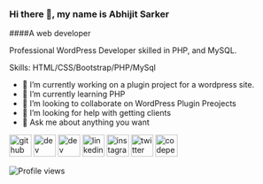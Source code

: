 

### Hi there 👋, my name is Abhijit Sarker
####A web developer
<!-- ![I am a web developer](https://pbs.twimg.com/profile_banners/4424194840/1666565251/1500x500)
 -->
Professional WordPress Developer skilled in PHP, and MySQL.

Skills: HTML/CSS/Bootstrap/PHP/MySql

- 🔭 I’m currently working on  a plugin project for a wordpress site. 
- 🌱 I’m currently learning PHP 
- 👯 I’m looking to collaborate on WordPress Plugin Preojects 
- 🤔 I’m looking for help with getting clients 
- 💬 Ask me about anything you want 


[<img src='https://cdn.jsdelivr.net/npm/simple-icons@3.0.1/icons/github.svg' alt='github' height='40'>](https://github.com/AbhijitSarker)  [<img src='https://cdn.jsdelivr.net/npm/simple-icons@3.0.1/icons/dev-dot-to.svg' alt='dev' height='40'>](https://dev.to/abhijitsarker)  [<img src='https://cdn.jsdelivr.net/npm/simple-icons@3.0.1/icons/hashnode.svg' alt='dev' height='40'>]( Hashnode)  [<img src='https://cdn.jsdelivr.net/npm/simple-icons@3.0.1/icons/linkedin.svg' alt='linkedin' height='40'>](https://www.linkedin.com/in/abhijitsarker/)  [<img src='https://cdn.jsdelivr.net/npm/simple-icons@3.0.1/icons/instagram.svg' alt='instagram' height='40'>](https://www.instagram.com/abhijit__sarker/)  [<img src='https://cdn.jsdelivr.net/npm/simple-icons@3.0.1/icons/twitter.svg' alt='twitter' height='40'>](https://twitter.com/_AvziT_)  [<img src='https://cdn.jsdelivr.net/npm/simple-icons@3.0.1/icons/codepen.svg' alt='codepen' height='40'>](https://codepen.io/abhijitsarker)  


![Profile views](https://gpvc.arturio.dev/AbhijitSarker)  
